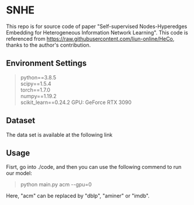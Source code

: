 # SNHE
This repo is for source code of paper "Self-supervised Nodes-Hyperedges Embedding for Heterogeneous Information Network Learning". This code is referenced from https://raw.githubusercontent.com/liun-online/HeCo, thanks to the author's contribution.

## Environment Settings
> python==3.8.5 \
> scipy==1.5.4 \
> torch==1.7.0 \
> numpy==1.19.2 \
> scikit_learn==0.24.2
GPU: GeForce RTX 3090 
## Dataset
The data set is available at the following link


## Usage
Fisrt, go into ./code, and then you can use the following commend to run our model: 
> python main.py acm --gpu=0

Here, "acm" can be replaced by "dblp", "aminer" or "imdb".


